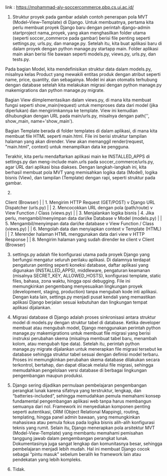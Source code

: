 link : https://mohammad-aly-soccercommerce.pbp.cs.ui.ac.id/

1. Struktur proyek pada gambar adalah contoh penerapan pola MVT (Model–View–Template) di Django. Untuk membuatnya, pertama kita perlu membuat proyek Django baru dengan perintah django-admin startproject nama_proyek, yang akan menghasilkan folder utama (seperti soccer_commerce pada gambar) berisi file penting seperti settings.py, urls.py, dan manage.py. Setelah itu, kita buat aplikasi baru di dalam proyek dengan python manage.py startapp main. Folder aplikasi main akan berisi file bawaan seperti models.py, views.py, urls.py, dan tests.py.

Pada bagian Model, kita mendefinisikan struktur data dalam models.py, misalnya kelas Product yang mewakili entitas produk dengan atribut seperti name, price, quantity, dan sebagainya. Model ini akan otomatis terhubung dengan database setelah kita melakukan migrasi dengan python manage.py makemigrations dan python manage.py migrate.

Bagian View diimplementasikan dalam views.py, di mana kita membuat fungsi seperti show_main(request) untuk memproses data dari model (jika diperlukan) dan mengirimkannya ke template. View ini kemudian dihubungkan dengan URL pada main/urls.py, misalnya dengan path('', show_main, name='show_main').

Bagian Template berada di folder templates di dalam aplikasi, di mana kita membuat file HTML seperti main.html. File ini berisi struktur tampilan halaman yang akan dirender. View akan memanggil render(request, "main.html", context) untuk menampilkan data ke pengguna.

Terakhir, kita perlu mendaftarkan aplikasi main ke INSTALLED_APPS di settings.py dan meng-include main.urls pada soccer_commerce/urls.py, agar URL dari aplikasi bisa diakses. Dengan langkah-langkah ini, kita berhasil membuat pola MVT yang memisahkan logika data (Model), logika bisnis (View), dan tampilan (Template) dengan rapi, seperti struktur pada gambar. 

2. 

Client (Browser)
     |
     | 1. Mengirim HTTP Request (GET/POST)
     v
Django URL Dispatcher
(urls.py)
     |
     | 2. Mencocokkan URL dengan pola (path/route)
     v
View Function / Class
(views.py)
     |
     | 3. Menjalankan logika bisnis
     | 4. Jika perlu, mengambil/menyimpan data dari/ke Database
     v
Model
(models.py)
     |
     | 5. Mengambil/menyimpan data dari/ke database
     v
View Function / Class
(views.py)
     |
     | 6. Mengolah data dan menyiapkan context
     v
Template
(HTML)
     |
     | 7. Merender halaman HTML menggunakan data dari view
     v
HTTP Response
     |
     | 8. Mengirim halaman yang sudah dirender ke client
     v
Client (Browser)


3. settings.py adalah file konfigurasi utama pada proyek Django yang berfungsi mengatur seluruh perilaku aplikasi. Di dalamnya terdapat pengaturan penting seperti koneksi database, daftar aplikasi yang digunakan (INSTALLED_APPS), middleware, pengaturan keamanan (misalnya SECRET_KEY, ALLOWED_HOSTS), konfigurasi template, static files, bahasa, zona waktu, hingga opsi debugging. File ini memungkinkan pengembang menyesuaikan lingkungan proyek (development, staging, production) tanpa mengubah kode inti aplikasi. Dengan kata lain, settings.py menjadi pusat kendali yang memastikan aplikasi Django berjalan sesuai kebutuhan dan lingkungan tempat aplikasi dijalankan.

4. Migrasi database di Django adalah proses sinkronisasi antara struktur model di models.py dengan struktur tabel di database. Ketika developer membuat atau mengubah model, Django menggunakan perintah python manage.py makemigrations untuk membuat file migrasi yang berisi instruksi perubahan skema (misalnya membuat tabel baru, menambah kolom, atau mengubah tipe data). Setelah itu, perintah python manage.py migrate dijalankan untuk menerapkan file migrasi tersebut ke database sehingga struktur tabel sesuai dengan definisi model terbaru. Proses ini memungkinkan perubahan skema database dilakukan secara terkontrol, bertahap, dan dapat dilacak melalui file migrasi, sehingga memudahkan pengelolaan versi database di berbagai lingkungan pengembangan maupun produksi.

5. Django sering dijadikan permulaan pembelajaran pengembangan perangkat lunak karena sifatnya yang terstruktur, lengkap, dan “batteries-included”, sehingga memudahkan pemula memahami konsep fundamental pengembangan aplikasi web tanpa harus membangun semuanya dari nol. Framework ini menyediakan komponen penting seperti autentikasi, ORM (Object Relational Mapping), routing, templating, hingga panel admin bawaan, yang memungkinkan mahasiswa atau pemula fokus pada logika bisnis alih-alih konfigurasi teknis yang rumit. Selain itu, Django menerapkan pola arsitektur MVT (Model-View-Template) yang membantu memahami pemisahan tanggung jawab dalam pengembangan perangkat lunak. Dokumentasinya juga sangat lengkap dan komunitasnya besar, sehingga pembelajaran menjadi lebih mudah. Hal ini membuat Django cocok sebagai “pintu masuk” sebelum beralih ke framework lain atau pendekatan yang lebih kompleks. 

6. Tidak.